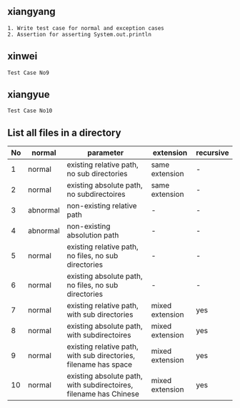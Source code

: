## xiangyang
    1. Write test case for normal and exception cases
    2. Assertion for asserting System.out.println

## xinwei
    Test Case No9
## xiangyue
    Test Case No10
    
## List all files in a directory
|No|normal|parameter|extension|recursive|
|--|--|--|--|--|
|1|normal|existing relative path, no sub directories|same extension|-|
|2|normal|existing absolute path, no subdirectoires|same extension|-|
|3|abnormal|non-existing relative path|-|-|
|4|abnormal|non-existing absolution path|-|-|
|5|normal|existing relative path, no files, no sub directories|-|-|
|6|normal|existing absolute path, no files, no sub directories|-|-|
|7|normal|existing relative path, with sub directories|mixed extension|yes|
|8|normal|existing absolute path, with subdirectoires|mixed extension|yes|
|9|normal|existing relative path, with sub directories, filename has space|mixed extension|yes|
|10|normal|existing absolute path, with subdirectoires, filename has Chinese|mixed extension|yes|
